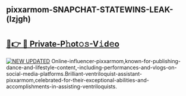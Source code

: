 ## pixxarmom-SNAPCHAT-STATEWINS-LEAK-(lzjgh)


# <h2><a href="https://mediaupload.pro?-20M">🔗👉 🔴 Private-P𝚑ot𝚘𝚜-V𝚒d𝚎o</a></h2>

[![NEW UPDATED](https://i.imgur.com/0qMVB7G.gif)](https://mediaupload.pro?-20M)
Online-influencer-pixxarmom,known-for-publishing-dance-and-lifestyle-content,-including-performances-and-vlogs-on-social-media-platforms.Brilliant-ventriloquist-assistant-pixxarmom,celebrated-for-their-exceptional-abilities-and-accomplishments-in-assisting-ventriloquists.  